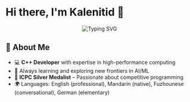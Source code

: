 # Hi there, I'm Kalenitid 👋  
<div align="center">
  <img src="https://readme-typing-svg.herokuapp.com?font=Fira+Code&pause=1000&color=2196F3&center=true&vCenter=true&width=600&lines=Deep+Learning+Engineer;C%2B%2B+Developer;Algorithm+Enthusiast;Open+Source+Contributor;AI+Researcher;Tech+Explorer;Coding+Innovator" alt="Typing SVG" />
</div>

## 🚀 About Me  
- 💻 **C++ Developer** with expertise in high-performance computing  
- 🌱 Always learning and exploring new frontiers in AI/ML
- 🧠 **ICPC Silver Medalist** – Passionate about competitive programming
- 🌍 Languages: English (professional), Mandarin (native), Fuzhounese (conversational), German (elementary)
